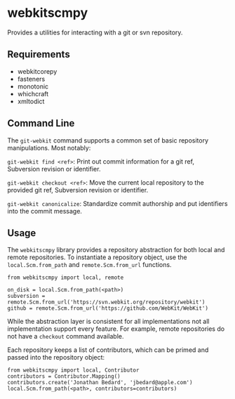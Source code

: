 # webkitscmpy

Provides a utilities for interacting with a git or svn repository.

## Requirements

- webkitcorepy
- fasteners
- monotonic
- whichcraft
- xmltodict

## Command Line

The `git-webkit` command supports a common set of basic repository manipulations. Most notably:

`git-webkit find <ref>`: Print out commit information for a git ref, Subversion revision or identifier.

`git-webkit checkout <ref>`: Move the current local repository to the provided git ref, Subversion revision or identifier.

`git-webkit canonicalize`: Standardize commit authorship and put identifiers into the commit message.

## Usage

The `webkitscmpy` library provides a repository abstraction for both local and remote repositories. To instantiate a
repository object, use the `local.Scm.from_path` and `remote.Scm.from_url` functions.

```
from webkitscmpy import local, remote

on_disk = local.Scm.from_path(<path>)
subversion = remote.Scm.from_url('https://svn.webkit.org/repository/webkit')
github = remote.Scm.from_url('https://github.com/WebKit/WebKit')
```

While the abstraction layer is consistent for all implementations not all implementation support every feature. For
example, remote repositories do not have a `checkout` command available.

Each repository keeps a list of contributors, which can be primed and passed into the repository object:

```
from webkitscmpy import local, Contributor
contributors = Contributor.Mapping()
contributors.create('Jonathan Bedard', 'jbedard@apple.com')
local.Scm.from_path(<path>, contributors=contributors)
```
